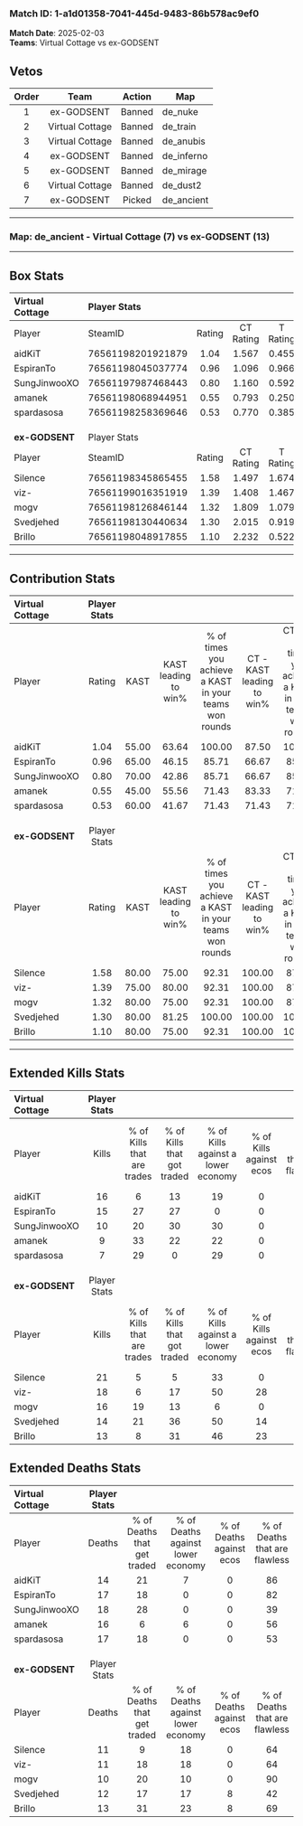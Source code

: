 ### Match ID: 1-a1d01358-7041-445d-9483-86b578ac9ef0  
**Match Date**: 2025-02-03  
**Teams**: Virtual Cottage vs ex-GODSENT  

## Vetos  

| Order | Team | Action | Map |
| :---: | :--: | :----: | --- |
| 1 | ex-GODSENT | Banned | de_nuke |
| 2 | Virtual Cottage | Banned | de_train |
| 3 | Virtual Cottage | Banned | de_anubis |
| 4 | ex-GODSENT | Banned | de_inferno |
| 5 | ex-GODSENT | Banned | de_mirage |
| 6 | Virtual Cottage | Banned | de_dust2 |
| 7 | ex-GODSENT | Picked | de_ancient |

---  

### **Map**: de_ancient - Virtual Cottage (7) vs ex-GODSENT (13)  
---  

## Box Stats  

| **Virtual Cottage** | Player Stats      |        |           |          |       |       |       |         |        |      |     |
| :- | :- | :-: | :-: | :-: | :-: | :-: | :-: | :-: | :-: | :-: | :-: |
| Player              | SteamID           | Rating | CT Rating | T Rating | KAST  |  ADR  | Kills | Assists | Deaths | K/D  | HS% |
| aidKiT              | 76561198201921879 |  1.04  |   1.567   |  0.455   | 55.00 | 81.6  |  16   |    0    |   14   | 1.14 | 31  |
| EspiranTo           | 76561198045037774 |  0.96  |   1.096   |  0.966   | 65.00 | 71.3  |  15   |    1    |   17   | 0.88 | 60  |
| SungJinwooXO        | 76561197987468443 |  0.80  |   1.160   |  0.592   | 70.00 | 76.0  |  10   |    6    |   18   | 0.56 | 40  |
| amanek              | 76561198068944951 |  0.55  |   0.793   |  0.250   | 45.00 | 56.6  |   9   |    3    |   16   | 0.56 | 44  |
| spardasosa          | 76561198258369646 |  0.53  |   0.770   |  0.385   | 60.00 | 50.0  |   7   |    5    |   17   | 0.41 | 71  |
|                     |                   |        |           |          |       |       |       |         |        |      |     |
|                     |                   |        |           |          |       |       |       |         |        |      |     |
|                     |                   |        |           |          |       |       |       |         |        |      |     |
| **ex-GODSENT**      | Player Stats      |        |           |          |       |       |       |         |        |      |     |
| Player              | SteamID           | Rating | CT Rating | T Rating | KAST  |  ADR  | Kills | Assists | Deaths | K/D  | HS% |
| Silence             | 76561198345865455 |  1.58  |   1.497   |  1.674   | 80.00 | 94.2  |  21   |    3    |   11   | 1.91 |  9  |
| viz-                | 76561199016351919 |  1.39  |   1.408   |  1.467   | 75.00 | 91.1  |  18   |    1    |   11   | 1.64 | 50  |
| mogv                | 76561198126846144 |  1.32  |   1.809   |  1.079   | 80.00 | 73.8  |  16   |    2    |   10   | 1.60 | 81  |
| Svedjehed           | 76561198130440634 |  1.30  |   2.015   |  0.919   | 80.00 | 102.2 |  14   |    8    |   12   | 1.17 | 42  |
| Brillo              | 76561198048917855 |  1.10  |   2.232   |  0.522   | 80.00 | 66.7  |  13   |    5    |   13   | 1.00 | 46  |
---  

## Contribution Stats  

| **Virtual Cottage** | Player Stats |       |                      |                                                        |                           |                                                             |                          |                                                            |
| :- | :-: | :-: | :-: | :-: | :-: | :-: | :-: | :-: |
| Player              |    Rating    | KAST  | KAST leading to win% | % of times you achieve a KAST in your teams won rounds | CT - KAST leading to win% | CT - % of times you achieve a KAST in your teams won rounds | T - KAST leading to win% | T - % of times you achieve a KAST in your teams won rounds |
| aidKiT              |     1.04     | 55.00 |        63.64         |                         100.00                         |           87.50           |                           100.00                            |           0.00           |                            0.00                            |
| EspiranTo           |     0.96     | 65.00 |        46.15         |                         85.71                          |           66.67           |                            85.71                            |           0.00           |                            0.00                            |
| SungJinwooXO        |     0.80     | 70.00 |        42.86         |                         85.71                          |           66.67           |                            85.71                            |           0.00           |                            0.00                            |
| amanek              |     0.55     | 45.00 |        55.56         |                         71.43                          |           83.33           |                            71.43                            |           0.00           |                            0.00                            |
| spardasosa          |     0.53     | 60.00 |        41.67         |                         71.43                          |           71.43           |                            71.43                            |           0.00           |                            0.00                            |
|                     |              |       |                      |                                                        |                           |                                                             |                          |                                                            |
|                     |              |       |                      |                                                        |                           |                                                             |                          |                                                            |
|                     |              |       |                      |                                                        |                           |                                                             |                          |                                                            |
| **ex-GODSENT**      | Player Stats |       |                      |                                                        |                           |                                                             |                          |                                                            |
| Player              |    Rating    | KAST  | KAST leading to win% | % of times you achieve a KAST in your teams won rounds | CT - KAST leading to win% | CT - % of times you achieve a KAST in your teams won rounds | T - KAST leading to win% | T - % of times you achieve a KAST in your teams won rounds |
| Silence             |     1.58     | 80.00 |        75.00         |                         92.31                          |          100.00           |                            87.50                            |          55.56           |                           100.00                           |
| viz-                |     1.39     | 75.00 |        80.00         |                         92.31                          |          100.00           |                            87.50                            |          62.50           |                           100.00                           |
| mogv                |     1.32     | 80.00 |        75.00         |                         92.31                          |          100.00           |                            87.50                            |          55.56           |                           100.00                           |
| Svedjehed           |     1.30     | 80.00 |        81.25         |                         100.00                         |          100.00           |                           100.00                            |          62.50           |                           100.00                           |
| Brillo              |     1.10     | 80.00 |        75.00         |                         92.31                          |          100.00           |                           100.00                            |          50.00           |                           80.00                            |
---  

## Extended Kills Stats  

| **Virtual Cottage** | Player Stats |                            |                            |                                    |                         |                              |                                 |                                       |                    |           |
| :- | :-: | :-: | :-: | :-: | :-: | :-: | :-: | :-: | :-: | :-: |
| Player              |    Kills     | % of Kills that are trades | % of Kills that got traded | % of Kills against a lower economy | % of Kills against ecos | % of Kills that are flawless | % of Kills that are close duels | % of Kills that are assisted by flash | Pistol Round Kills | AWP Kills |
| aidKiT              |      16      |             6              |             13             |                 19                 |            0            |              75              |               13                |                   6                   |         1          |    12     |
| EspiranTo           |      15      |             27             |             27             |                 0                  |            0            |              47              |               13                |                   7                   |         2          |     0     |
| SungJinwooXO        |      10      |             20             |             30             |                 30                 |            0            |              50              |                0                |                   0                   |         0          |     0     |
| amanek              |      9       |             33             |             22             |                 22                 |            0            |              78              |                0                |                  11                   |         1          |     1     |
| spardasosa          |      7       |             29             |             0              |                 29                 |            0            |              86              |                0                |                   0                   |         0          |     0     |
|                     |              |                            |                            |                                    |                         |                              |                                 |                                       |                    |           |
|                     |              |                            |                            |                                    |                         |                              |                                 |                                       |                    |           |
|                     |              |                            |                            |                                    |                         |                              |                                 |                                       |                    |           |
| **ex-GODSENT**      | Player Stats |                            |                            |                                    |                         |                              |                                 |                                       |                    |           |
| Player              |    Kills     | % of Kills that are trades | % of Kills that got traded | % of Kills against a lower economy | % of Kills against ecos | % of Kills that are flawless | % of Kills that are close duels | % of Kills that are assisted by flash | Pistol Round Kills | AWP Kills |
| Silence             |      21      |             5              |             5              |                 33                 |            0            |              76              |                5                |                   0                   |         4          |     9     |
| viz-                |      18      |             6              |             17             |                 50                 |           28            |              67              |               11                |                   6                   |         0          |     0     |
| mogv                |      16      |             19             |             13             |                 6                  |            0            |              56              |               13                |                   0                   |         4          |     0     |
| Svedjehed           |      14      |             21             |             36             |                 50                 |           14            |              57              |               14                |                  14                   |         1          |     0     |
| Brillo              |      13      |             8              |             31             |                 46                 |           23            |              46              |               15                |                   0                   |         1          |     0     |
## Extended Deaths Stats  

| **Virtual Cottage** | Player Stats |                             |                                   |                          |                               |                            |                           |               |
| :- | :-: | :-: | :-: | :-: | :-: | :-: | :-: | :-: |
| Player              |    Deaths    | % of Deaths that get traded | % of Deaths against lower economy | % of Deaths against ecos | % of Deaths that are flawless | % of Deaths that are close | % of Deaths while blinded | Deaths to AWP |
| aidKiT              |      14      |             21              |                 7                 |            0             |              86               |             14             |            14             |       0       |
| EspiranTo           |      17      |             18              |                 0                 |            0             |              82               |             6              |             6             |       4       |
| SungJinwooXO        |      18      |             28              |                 0                 |            0             |              39               |             22             |             0             |       1       |
| amanek              |      16      |              6              |                 6                 |            0             |              56               |             6              |             0             |       1       |
| spardasosa          |      17      |             18              |                 0                 |            0             |              53               |             6              |             0             |       3       |
|                     |              |                             |                                   |                          |                               |                            |                           |               |
|                     |              |                             |                                   |                          |                               |                            |                           |               |
|                     |              |                             |                                   |                          |                               |                            |                           |               |
| **ex-GODSENT**      | Player Stats |                             |                                   |                          |                               |                            |                           |               |
| Player              |    Deaths    | % of Deaths that get traded | % of Deaths against lower economy | % of Deaths against ecos | % of Deaths that are flawless | % of Deaths that are close | % of Deaths while blinded | Deaths to AWP |
| Silence             |      11      |              9              |                18                 |            0             |              64               |             9              |             9             |       6       |
| viz-                |      11      |             18              |                18                 |            0             |              64               |             9              |             0             |       3       |
| mogv                |      10      |             20              |                10                 |            0             |              90               |             0              |             0             |       1       |
| Svedjehed           |      12      |             17              |                17                 |            8             |              42               |             17             |             8             |       3       |
| Brillo              |      13      |             31              |                23                 |            8             |              69               |             0              |             8             |       0       |
